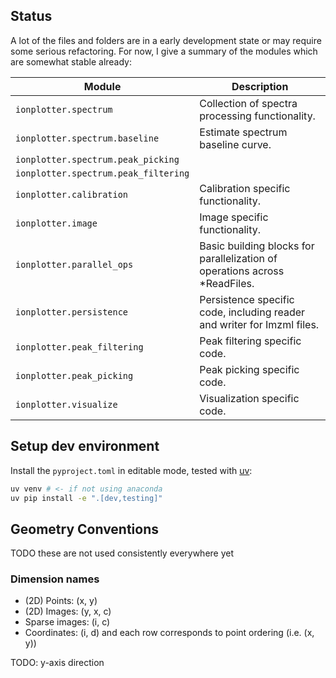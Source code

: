 ## Status

A lot of the files and folders are in a early development state or may require some serious refactoring.
For now, I give a summary of the modules which are somewhat stable already:

| Module                               | Description                                                                |
|--------------------------------------|----------------------------------------------------------------------------|
| `ionplotter.spectrum`                | Collection of spectra processing functionality.                            |
| `ionplotter.spectrum.baseline`       | Estimate spectrum baseline curve.                                          |
| `ionplotter.spectrum.peak_picking`   |                                                                            |
| `ionplotter.spectrum.peak_filtering` |                                                                            |
| `ionplotter.calibration`             | Calibration specific functionality.                                        |
| `ionplotter.image`                   | Image specific functionality.                                              |
| `ionplotter.parallel_ops`            | Basic building blocks for parallelization of operations across *ReadFiles. |
| `ionplotter.persistence`             | Persistence specific code, including reader and writer for Imzml files.    |
| `ionplotter.peak_filtering`          | Peak filtering specific code.                                              |
| `ionplotter.peak_picking`            | Peak picking specific code.                                                |
| `ionplotter.visualize`               | Visualization specific code.                                               |

## Setup dev environment

Install the `pyproject.toml` in editable mode, tested with [uv](https://github.com/astral-sh/uv):

```bash
uv venv # <- if not using anaconda
uv pip install -e ".[dev,testing]"
```

## Geometry Conventions

TODO these are not used consistently everywhere yet

### Dimension names

- (2D) Points: (x, y)
- (2D) Images: (y, x, c)
- Sparse images: (i, c)
- Coordinates: (i, d) and each row corresponds to point ordering (i.e. (x, y))

TODO: y-axis direction
